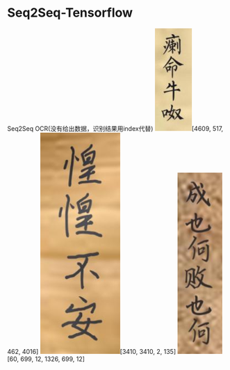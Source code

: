 # Seq2Seq-Tensorflow
Seq2Seq OCR(没有给出数据，识别结果用index代替)
![image](https://github.com/bidrager/Seq2Seq-Tensorflow/blob/master/model4/image/1.jpg)[4609, 517, 462, 4016]
![image](https://github.com/bidrager/Seq2Seq-Tensorflow/blob/master/model4/image/2.jpg)[3410, 3410, 2, 135]
![image](https://github.com/bidrager/Seq2Seq-Tensorflow/blob/master/model4/image/3.jpg)[60, 699, 12, 1326, 699, 12]
